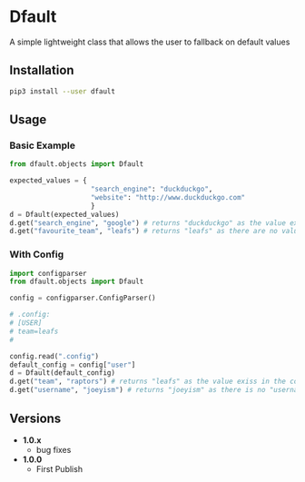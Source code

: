 # Dfault
A simple lightweight class that allows the user to fallback on default values

## Installation
```bash
pip3 install --user dfault
```

## Usage

### Basic Example
```python
from dfault.objects import Dfault

expected_values = {
                    "search_engine": "duckduckgo",
                    "website": "http://www.duckduckgo.com"
                    }
d = Dfault(expected_values)
d.get("search_engine", "google") # returns "duckduckgo" as the value exists
d.get("favourite_team", "leafs") # returns "leafs" as there are no values for "favourite_team"
```

### With Config
```python
import configparser
from dfault.objects import Dfault

config = configparser.ConfigParser()

# .config:
# [USER]
# team=leafs
#

config.read(".config")
default_config = config["user"]
d = Dfault(default_config)
d.get("team", "raptors") # returns "leafs" as the value exiss in the config
d.get("username", "joeyism") # returns "joeyism" as there is no "username" value in the config file
```

## Versions
* **1.0.x**
    * bug fixes
* **1.0.0**
    * First Publish
